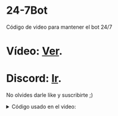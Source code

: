 # 24-7Bot
Código de video para mantener el bot 24/7

# Vídeo: [Ver](https://video.com).
# Discord: [Ir](https://dsc.gg/tecnobros).

No olvides darle like y suscribirte ;)


<details><summary>Código usado en el video:</summary>
<p>

#### Código:

````js
const express = require('express')
const server = express();
 
server.all('/', (req, res) => {
    res.send('Bot 24/7);
});
  
server.listen(3000, () => {
    console.log('Servidor Listo.');
 });
